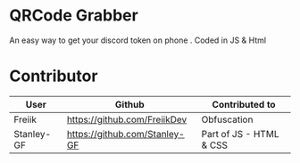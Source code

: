 # QRCode Grabber
An easy way to get your discord token on phone . Coded in JS &amp; Html

# Contributor
| User | Github | Contributed to |
|------|--------|----------------|
| Freiik   | https://github.com/FreiikDev       | Obfuscation               |
| Stanley-GF     | https://github.com/Stanley-GF | Part of JS - HTML & CSS |
